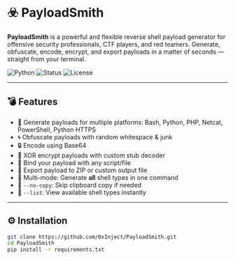 # ☣️ PayloadSmith

**PayloadSmith** is a powerful and flexible reverse shell payload generator for offensive security professionals, CTF players, and red teamers. Generate, obfuscate, encode, encrypt, and export payloads in a matter of seconds — straight from your terminal.

![Python](https://img.shields.io/badge/Made%20with-Python-blue.svg)
![Status](https://img.shields.io/badge/Status-Active-brightgreen.svg)
![License](https://img.shields.io/badge/License-MIT-yellow.svg)

---

## 💣 Features

- 🎯 Generate payloads for multiple platforms: Bash, Python, PHP, Netcat, PowerShell, Python HTTPS
- 🌀 Obfuscate payloads with random whitespace & junk
- 🔒 Encode using Base64
- 🔐 XOR encrypt payloads with custom stub decoder
- 📎 Bind your payload with any script/file
- 📂 Export payload to ZIP or custom output file
- 🔁 Multi-mode: Generate **all** shell types in one command
- 🚫 `--no-copy`: Skip clipboard copy if needed
- 🔎 `--list`: View available shell types instantly

---

## ⚙️ Installation

```bash
git clone https://github.com/0xInject/PayloadSmith.git
cd PayloadSmith
pip install -r requirements.txt
